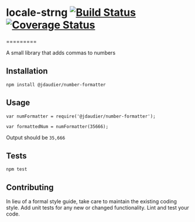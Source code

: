 # locale-strng [![Build Status](https://travis-ci.com/sainreddygh/locale-strng.svg?branch=master)](https://travis-ci.com/sainreddygh/locale-strng) [![Coverage Status](https://coveralls.io/repos/github/sainreddygh/locale-strng/badge.svg?branch=master)](https://coveralls.io/github/sainreddygh/locale-strng?branch=master)
=========

A small library that adds commas to numbers

## Installation

  `npm install @jdaudier/number-formatter`

## Usage

    var numFormatter = require('@jdaudier/number-formatter');

    var formattedNum = numFormatter(35666);
  
  
  Output should be `35,666`


## Tests

  `npm test`

## Contributing

In lieu of a formal style guide, take care to maintain the existing coding style. Add unit tests for any new or changed functionality. Lint and test your code.